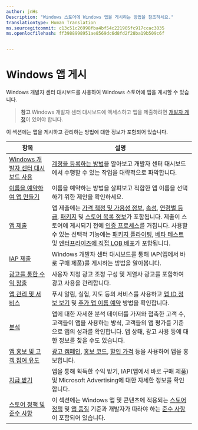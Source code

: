 ```yaml
---
author: jnHs
Description: "Windows 스토어에 Windows 앱을 게시하는 방법을 참조하세요."
translationtype: Human Translation
ms.sourcegitcommit: c13c51c26998fba4bf54c221905fc917ccac3035
ms.openlocfilehash: ff3988998951ae8569dc6d8fd2f28ba19b509c6f


---
```


# Windows 앱 게시

Windows 개발자 센터 대시보드를 사용하여 Windows 스토어에 앱을 게시할 수 있습니다. 

> **참고** Windows 개발자 센터 대시보드에 액세스하고 앱을 제출하려면 [개발자 계정](http://go.microsoft.com/fwlink/p/?LinkId=615100)이 있어야 합니다.

이 섹션에는 앱을 게시하고 관리하는 방법에 대한 정보가 포함되어 있습니다.

| **항목** | **설명** |
|-----------|-----------------|
| [Windows 개발자 센터 대시보드 사용](using-the-windows-dev-center-dashboard.md) | [계정을 등록하는 방법](opening-a-developer-account.md)을 알아보고 개발자 센터 대시보드에서 수행할 수 있는 작업을 대략적으로 파악합니다. |
| [이름을 예약하여 앱 만들기](create-your-app-by-reserving-a-name.md) | 이름을 예약하는 방법을 살펴보고 적합한 앱 이름을 선택하기 위한 제안을 확인하세요. |
| [앱 제출](app-submissions.md) | 앱 제출에는 [가격 책정 및 가용성 정보](set-app-pricing-and-availability.md), [속성](enter-app-properties.md), [연령별 등급](age-ratings.md), [패키지](upload-app-packages.md) 및 [스토어 목록 정보](create-app-descriptions.md)가 포함됩니다. 제출이 스토어에 게시되기 전에 [인증 프로세스](the-app-certification-process.md)를 거칩니다. 사용할 수 있는 선택적 기능에는 [패키지 플라이팅](package-flights.md), [베타 테스트](beta-testing-and-targeted-distribution.md) 및 [엔터프라이즈에 직접 LOB 배포](distribute-lob-apps-to-enterprises.md)가 포함됩니다. |
| [IAP 제출](iap-submissions.md) | Windows 개발자 센터 대시보드를 통해 IAP(앱에서 바로 구매 제품)를 게시하는 방법을 알아봅니다. |
| [광고를 통한 수익 창출](monetize-with-ads.md) | 사용자 지정 광고 조정 구성 및 계열사 광고를 포함하여 광고 사용을 관리합니다. |
| [앱 관리 및 서비스](app-management-and-services.md) | 푸시 알림, 실험, 지도 등의 서비스를 사용하고 [앱 ID 정보 보기](view-app-identity-details.md) 및 [추가 앱 이름 예약](manage-app-names.md) 방법을 확인합니다. |
| [분석](analytics.md) | 앱에 대한 자세한 분석 데이터를 가져와 접촉한 고객 수, 고객들이 앱을 사용하는 방식, 고객들의 앱 평가를 기준으로 앱의 성과를 확인합니다. 앱 상태, 광고 사용 등에 대한 정보를 찾을 수도 있습니다. |
| [앱 홍보 및 고객 참여 유도](app-promotion-and-customer-engagement.md) | [광고 캠페인](create-an-ad-campaign-for-your-app.md), [홍보 코드](generate-promotional-codes.md), [할인 가격](put-apps-and-iaps-on-sale.md) 등을 사용하여 앱을 홍보합니다. 
| [지급 받기](getting-paid-apps.md) | 앱을 통해 획득한 수익 받기, IAP(앱에서 바로 구매 제품) 및 Microsoft Advertising에 대한 자세한 정보를 확인합니다. |
| [스토어 정책 및 준수 사항](https://msdn.microsoft.com/library/windows/apps/dn764939.aspx) | 이 섹션에는 Windows 앱 및 콘텐츠에 적용되는 [스토어 정책](https://msdn.microsoft.com/library/windows/apps/dn764944.aspx) 및 [앱 품질](https://msdn.microsoft.com/library/windows/apps/mt652261.aspx) 기준과 개발자가 따라야 하는 [준수 사항](https://msdn.microsoft.com/library/windows/apps/dn764941.aspx)이 포함되어 있습니다. |
 



<!--HONumber=Jun16_HO4-->


